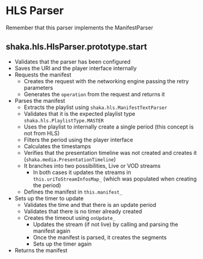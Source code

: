 # HLS Parser

Remember that this parser implements the ManifestParser

## shaka.hls.HlsParser.prototype.start

- Validates that the parser has been configured
- Saves the URI and the player interface internally
- Requests the manifest
  - Creates the request with the networking engine passing the retry parameters
  - Generates the `operation` from the request and returns it
- Parses the manifest
  - Extracts the playlist using `shaka.hls.ManifestTextParser`
  - Validates that it is the expected playlist type `shaka.hls.PlaylistType.MASTER`
  - Uses the playlist to internally create a single period (this concept is not from HLS)
  - Filters the period using the player interface
  - Calculates the timestamps
  - Verifies that the presentation timeline was not created and creates it (`shaka.media.PresentationTimeline`)
  - It branches into two possibilities, Live or VOD streams
    - In both cases it updates the streams in `this.uriToStreamInfosMap_` (which was populated when creating the period)
  - Defines the manifest in `this.manifest_`
- Sets up the timer to update
  - Validates the time and that there is an update period
  - Validates that there is no timer already created
  - Creates the timeout using `onUpdate_`
    - Updates the stream (if not live) by calling and parsing the manifest again
    - Once the manifest is parsed, it creates the segments
    - Sets up the timer again
- Returns the manifest
